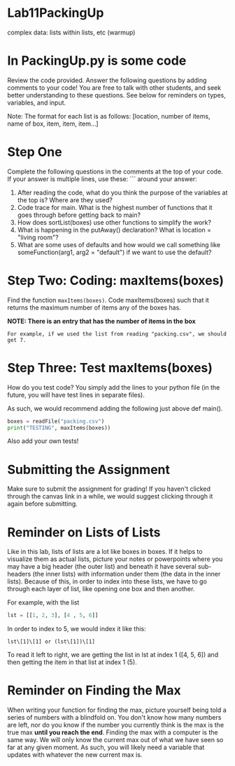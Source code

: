 # Lab11PackingUp

complex data: lists within lists, etc (warmup)

# In PackingUp.py is some code

Review the code provided. Answer the following questions by adding comments to your code! You are free to talk with other students, and seek better understanding to these questions. See below for reminders on types, variables, and input.

Note: The format for each list is as follows: \[location, number of items, name of box, item, item, item...]

# Step One

Complete the following questions in the comments at the top of your code. If your answer is multiple lines, use these: \``` around your answer:

1. After reading the code, what do you think the purpose of the variables at the top is? Where are they used?
2. Code trace for main. What is the highest number of functions that it goes through before getting back to main?
3. How does sortList(boxes) use other functions to simplify the work?
4. What is happening in the putAway() declaration? What is location = "living room"?
5. What are some uses of defaults and how would we call something like someFunction(arg1, arg2 = "default") if we want to use the default?

# Step Two: Coding: maxItems(boxes)

Find the function `maxItems(boxes)`. Code maxItems(boxes) such that it returns the maximum number of items any of the boxes has.

**NOTE: There is an entry that has the number of items in the box**

```
For example, if we used the list from reading "packing.csv", we should get 7.
```

# Step Three: Test maxItems(boxes)

How do you test code? You simply add the lines to your python file (in the future, you will have test lines in separate files).

As such, we would recommend adding the following just above def main().

```python
boxes = readFile("packing.csv")
print("TESTING", maxItems(boxes)) 
```

Also add your own tests!

# Submitting the Assignment

Make sure to submit the assignment for grading! If you haven't clicked through the canvas link in a while, we would suggest clicking through it again before submitting.

# Reminder on Lists of Lists

Like in this lab, lists of lists are a lot like boxes in boxes. If it helps to visualize them as actual lists, picture your notes or powerpoints where you may have a big header (the outer list) and beneath it have several sub-headers (the inner lists) with information under them (the data in the inner lists). Because of this, in order to index into these lists, we have to go through each layer of list, like opening one box and then another.

For example, with the list

```python
lst = [[1, 2, 3], [4 , 5, 6]]
```

In order to index to 5, we would index it like this:

```
lst\[1]\[1] or (lst\[1])\[1]
```

To read it left to right, we are getting the list in lst at index 1 (\[4, 5, 6]) and then getting the item in that list at index 1 (5).

# Reminder on Finding the Max

When writing your function for finding the max, picture yourself being told a series of numbers with a  blindfold on. You don't know how many numbers are left, nor do you know if the number you currently think is the max is the true max **until you reach the end**. Finding the max with a computer is the same way. We will only know the current max out of what we have seen so far at any given moment. As such, you will likely need a variable that updates with whatever the new current max is.
